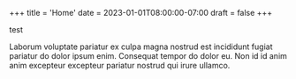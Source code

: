 +++
title = 'Home'
date = 2023-01-01T08:00:00-07:00
draft = false
+++

test

Laborum voluptate pariatur ex culpa magna nostrud est incididunt fugiat
pariatur do dolor ipsum enim. Consequat tempor do dolor eu. Non id id anim anim
excepteur excepteur pariatur nostrud qui irure ullamco.
